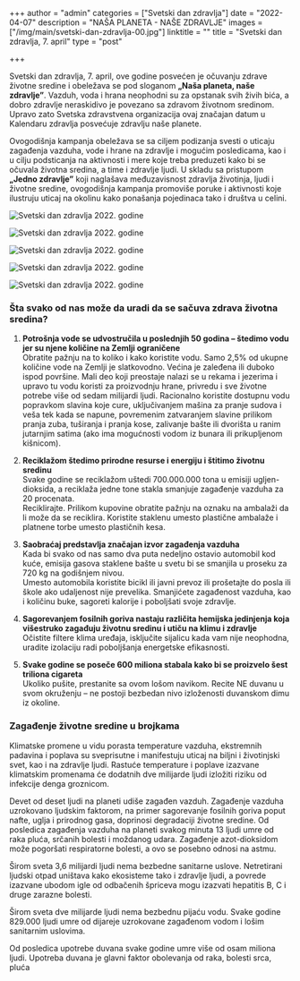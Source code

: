 +++
author = "admin"
categories = ["Svetski dan zdravlja"]
date = "2022-04-07"
description = "NAŠA PLANETA - NAŠE ZDRAVLJE"
images = ["/img/main/svetski-dan-zdravlja-00.jpg"]
linktitle = ""
title = "Svetski dan zdravlja, 7. april"
type = "post"

+++

Svetski dan zdravlja, 7. april, ove godine posvećen je očuvanju zdrave životne sredine i obeležava se pod sloganom **„Naša planeta, naše zdravlje”**. Vazduh, voda i hrana neophodni su za opstanak svih živih bića, a dobro zdravlje neraskidivo je povezano sa zdravom životnom sredinom. Upravo zato Svetska zdravstvena organizacija ovaj značajan datum u Kalendaru zdravlja posvećuje zdravlju naše planete.

Ovogodišnja kampanja obeležava se sa ciljem podizanja svesti o uticaju zagađenja vazduha, vode i hrane na zdravlje i mogućim posledicama, kao i u cilju podsticanja na aktivnosti i mere koje treba preduzeti kako bi se očuvala životna sredina, a time i zdravlje ljudi. U skladu sa pristupom **„Jedno zdravlje”** koji naglašava međuzavisnost zdravlja životinja, ljudi i životne sredine, ovogodišnja kampanja promoviše poruke i aktivnosti koje ilustruju uticaj na okolinu kako ponašanja pojedinaca tako i društva u celini.

![Svetski dan zdravlja 2022. godine](/img/main/svetski-dan-zdravlja-01.jpg 'Svetski dan zdravlja 2022. godine')

![Svetski dan zdravlja 2022. godine](/img/main/svetski-dan-zdravlja-02.jpg 'Svetski dan zdravlja 2022. godine')

![Svetski dan zdravlja 2022. godine](/img/main/svetski-dan-zdravlja-03.jpg 'Svetski dan zdravlja 2022. godine')

![Svetski dan zdravlja 2022. godine](/img/main/svetski-dan-zdravlja-04.jpg 'Svetski dan zdravlja 2022. godine')

![Svetski dan zdravlja 2022. godine](/img/main/svetski-dan-zdravlja-05.jpg 'Svetski dan zdravlja 2022. godine')

### Šta svako od nas može da uradi da se sačuva zdrava životna sredina?

1. **Potrošnja vode se udvostručila u poslednjih 50 godina – štedimo vodu jer su njene količine na Zemlji ograničene**  
   Obratite pažnju na to koliko i kako koristite vodu. Samo 2,5% od ukupne količine vode na Zemlji je slatkovodno. Većina je zaleđena ili duboko ispod površine. Mali deo koji preostaje nalazi se u rekama i jezerima i upravo tu vodu koristi za proizvodnju hrane, privredu i sve životne potrebe više od sedam milijardi ljudi. Racionalno koristite dostupnu vodu popravkom slavina koje cure, uključivanjem mašina za pranje sudova i veša tek kada se napune, povremenim zatvaranjem slavine prilikom pranja zuba, tuširanja i pranja kose, zalivanje bašte ili dvorišta u ranim jutarnjim satima (ako ima mogućnosti vodom iz bunara ili prikupljenom kišnicom).

2. **Reciklažom štedimo prirodne resurse i energiju i štitimo životnu sredinu**  
   Svake godine se reciklažom uštedi 700.000.000 tona u emisiji ugljen-dioksida, a reciklaža jedne tone stakla smanjuje zagađenje vazduha za 20 procenata.  
   Reciklirajte. Prilikom kupovine obratite pažnju na oznaku na ambalaži da li može da se reciklira. Koristite staklenu umesto plastične ambalaže i platnene torbe umesto plastičnih kesa.

3. **Saobraćaj predstavlja značajan izvor zagađenja vazduha**  
   Kada bi svako od nas samo dva puta nedeljno ostavio automobil kod kuće, emisija gasova staklene bašte u svetu bi se smanjila u proseku za 720 kg na godišnjem nivou.  
   Umesto automobila koristite bicikl ili javni prevoz ili prošetajte do posla ili škole ako udaljenost nije prevelika. Smanjićete zagađenost vazduha, kao i količinu buke, sagoreti kalorije i poboljšati svoje zdravlje.

4. **Sagorevanjem fosilnih goriva nastaju različita hemijska jedinjenja koja višestruko zagađuju životnu sredinu i utiču na klimu i zdravlje**  
   Očistite filtere klima uređaja, isključite sijalicu kada vam nije neophodna, uradite izolaciju radi poboljšanja energetske efikasnosti.

5. **Svake godine se poseče 600 miliona stabala kako bi se proizvelo šest triliona cigareta**  
   Ukoliko pušite, prestanite sa ovom lošom navikom. Recite NE duvanu u svom okruženju – ne postoji bezbedan nivo izloženosti duvanskom dimu iz okoline.

### Zagađenje životne sredine u brojkama

Klimatske promene u vidu porasta temperature vazduha, ekstremnih padavina i poplava su sveprisutne i manifestuju uticaj na biljni i životinjski svet, kao i na zdravlje ljudi. Rastuće temperature i poplave izazvane klimatskim promenama će dodatnih dve milijarde ljudi izložiti riziku od infekcije denga groznicom.

Devet od deset ljudi na planeti udiše zagađen vazduh. Zagađenje vazduha uzrokovano ljudskim faktorom, na primer sagorevanje fosilnih goriva poput nafte, uglja i prirodnog gasa, doprinosi degradaciji životne sredine. Od posledica zagađenja vazduha na planeti svakog minuta 13 ljudi umre od raka pluća, srčanih bolesti i moždanog udara. Zagađenje azot-dioksidom može pogoršati respiratorne bolesti, a ovo se posebno odnosi na astmu.

Širom sveta 3,6 milijardi ljudi nema bezbedne sanitarne uslove. Netretirani ljudski otpad uništava kako ekosisteme tako i zdravlje ljudi, a povrede izazvane ubodom igle od odbačenih špriceva mogu izazvati hepatitis B, C i druge zarazne bolesti.

Širom sveta dve milijarde ljudi nema bezbednu pijaću vodu. Svake godine 829.000 ljudi umre od dijareje uzrokovane zagađenom vodom i lošim sanitarnim uslovima.

Od posledica upotrebe duvana svake godine umre više od osam miliona ljudi. Upotreba duvana je glavni faktor obolevanja od raka, bolesti srca, pluća
